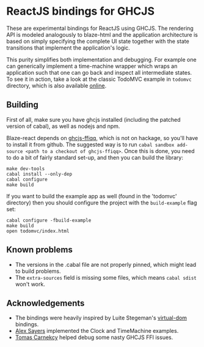 # ReactJS bindings for GHCJS

These are experimental bindings for ReactJS using GHCJS. The rendering API is
modeled analogously to blaze-html and the application architecture is based on
simply specifying the complete UI state together with the state transitions
that implement the application's logic.

This purity simplifies both implementation and debugging. For example one can
generically implement a time-machine wrapper which wraps an application such
that one can go back and inspect all intermediate states. To see it in action,
take a look at the classic TodoMVC example in `todomvc` directory, which is
also available [online][1].

[1]: https://meiersi.github.io/blaze-react/

## Building

First of all, make sure you have ghcjs installed (including the patched version
of cabal), as well as nodejs and npm.

Blaze-react depends on [ghcjs-ffiqq][2], which is not on hackage, so you'll
have to install it from github. The suggested way is to run `cabal sandbox
add-source <path to a checkout of ghcjs-ffiqq>`. Once this is done, you need to
do a bit of fairly standard set-up, and then you can build the library:

```
make dev-tools
cabal install --only-dep
cabal configure
make build
```

If you want to build the example app as well (found in the 'todomvc' directory)
then you should configure the project with the `build-example` flag set:

```
cabal configure -fbuild-example
make build
open todomvc/index.html
```

[2]: https://github.com/ghcjs/ghcjs-ffiqq

## Known problems

- The versions in the .cabal file are not properly pinned, which might lead to
  build problems.
- The `extra-sources` field is missing some files, which means `cabal sdist`
  won't work.

## Acknowledgements

* The bindings were heavily inspired by Luite Stegeman's
  [virtual-dom](https://github.com/ghcjs/ghcjs-vdom) bindings.
* [Alex Sayers](https://github.com/asayers) implemented the Clock and
  TimeMachine examples.
* [Tomas Carnekcy](https://github.com/werehamster) helped debug some nasty
  GHCJS FFI issues.
